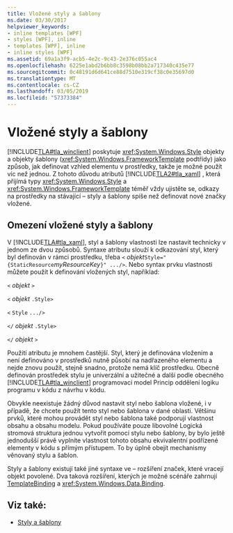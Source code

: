 ```yaml
---
title: Vložené styly a šablony
ms.date: 03/30/2017
helpviewer_keywords:
- inline templates [WPF]
- styles [WPF], inline
- templates [WPF], inline
- inline styles [WPF]
ms.assetid: 69a1a3f9-acb5-4e2c-9c43-2e376c055ac4
ms.openlocfilehash: 6225e1abd2b6bb8c3598b08bb2a717340c435e77
ms.sourcegitcommit: 0c48191d6d641ce88d7510e319cf38c0e35697d0
ms.translationtype: MT
ms.contentlocale: cs-CZ
ms.lasthandoff: 03/05/2019
ms.locfileid: "57373384"
---
```

# <a name="inline-styles-and-templates"></a>Vložené styly a šablony
[!INCLUDE[TLA#tla_winclient](../../../../includes/tlasharptla-winclient-md.md)] poskytuje <xref:System.Windows.Style> objekty a objekty šablony (<xref:System.Windows.FrameworkTemplate> podtřídy) jako způsob, jak definovat vzhled elementu v prostředky, takže je možné použít víc než jednou. Z tohoto důvodu atributů [!INCLUDE[TLA2#tla_xaml](../../../../includes/tla2sharptla-xaml-md.md)] , která přijímá typy <xref:System.Windows.Style> a <xref:System.Windows.FrameworkTemplate> téměř vždy ujistěte se, odkazy na prostředky na stávající – styly a šablony spíše než definovat nové značky vložené.  
  
## <a name="limitations-of-inline-styles-and-templates"></a>Omezení vložené styly a šablony  
 V [!INCLUDE[TLA#tla_xaml](../../../../includes/tlasharptla-xaml-md.md)], styl a šablony vlastnosti lze nastavit technicky v jednom ze dvou způsobů. Syntaxe atributu slouží k odkazování styl, který byl definován v rámci prostředku, třeba `<` *objekt*`Style="{StaticResource`*myResourceKey*`}" .../>`. Nebo syntax prvku vlastnosti můžete použít k definování vložených styl, například:  
  
 `<` *objekt* `>`  
  
 `<` *objekt* `.Style>`  
  
 `<` `Style`  `.../>`  
  
 `</` *objekt* `.Style>`  
  
 `</` *objekt* `>`  
  
 Použití atributu je mnohem častější. Styl, který je definována vložením a není definováno v prostředků nutně působí na nadřazeného elementu a nejde znovu použít, stejně snadno, protože nemá klíč prostředku. Obecně definován prostředek stylu je univerzální a užitečné a další podle obecného [!INCLUDE[TLA#tla_winclient](../../../../includes/tlasharptla-winclient-md.md)] programovací model Princip oddělení logiku programu v kódu z návrhu v kódu.  
  
 Obvykle neexistuje žádný důvod nastavit styl nebo šablona vložené, i v případě, že chcete použít tento styl nebo šablona v dané oblasti. Většinu prvků, které mohou provádět styl nebo šablona také podporují vlastnost obsahu a obsahu modelu. Pokud používáte pouze libovolné Logická stromová struktura jednou vytvořit pomocí stylu nebo šablony, by bylo ještě jednodušší právě vyplníte vlastnost tohoto obsahu ekvivalentní podřízené elementy v kódu s přímým přístupem. To by úplně obejít mechanismy věnovaný stylu a šablon.  
  
 Styly a šablony existují také jiné syntaxe ve – rozšíření značek, které vracejí objekt povolené. Dva taková rozšíření, kterých je možné scénáře zahrnují [TemplateBinding](templatebinding-markup-extension.md) a <xref:System.Windows.Data.Binding>.  
  
## <a name="see-also"></a>Viz také:
- [Styly a šablony](../controls/styling-and-templating.md)
